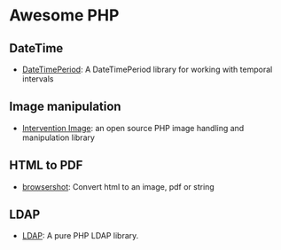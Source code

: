 # Awesome PHP

## DateTime

* [DateTimePeriod](https://github.com/pwm/datetime-period): A DateTimePeriod library for working with temporal intervals

## Image manipulation

* [Intervention Image](http://image.intervention.io/): an open source PHP image handling and manipulation library

## HTML to PDF

* [browsershot](https://github.com/spatie/browsershot): Convert html to an image, pdf or string 

## LDAP

* [LDAP](https://github.com/phpDS/LDAP): A pure PHP LDAP library.
